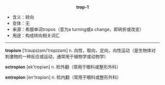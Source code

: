 
**<center>trop-1</center>**

- <span class="definition">含义：转向</span>
- <span class="definition">变体：无</span>
- <span class="definition">来源：希腊单词tropos（意为a turning或a change，即转折或改变）</span>
- <span class="definition">用途：构成转向相关词汇</span>

---

<span class="vocabulary">**tropism**</span> [ˈtrəʊpɪzəm/ˈtrɒpɪzəm] n. 向性，取向，定向，向性运动（是生物体对刺激物的一种反应或运动，通常用于植物学或动物学）

<span class="vocabulary">**ectropion**</span> [ek'trɒpiən] n. 睑外翻（常用于眼科或整形外科）

<span class="vocabulary">**entropion**</span> [en'trɒpiən] n. 睑内翻（常用于眼科或整形外科）
